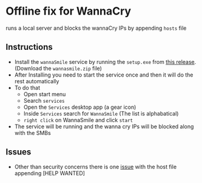 # Offline fix for WannaCry 
runs a local server and blocks the wannaCry IPs by appending `hosts` file

## Instructions
- Install the `wannaSmile` service by running the `setup.exe` from [this release](https://github.com/indrajeetb/WannaSmile/releases/tag/0.1). (Download the `wannasmile.zip` file)
- After Installing you need to start the service once and then it will do the rest automatically
- To do that 
	- Open start menu
	- Search `services`
	- Open the `Services` desktop app (a gear icon)
	- Inside `Services` search for `WannaSmile` (The list is alphabatical)
	- `right click` on WannaSmile and click `start`
- The service will be running and the wanna cry IPs will be blocked along with the SMBs

## Issues
- Other than security concerns there is one [issue](https://github.com/indrajeetb/WannaSmile/issues/1) with the host file appending [HELP WANTED]
